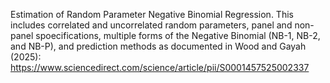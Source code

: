 Estimation of Random Parameter Negative Binomial Regression. This includes correlated and uncorrelated random parameters, panel and non-panel spoecifications, multiple forms of the Negative Binomial (NB-1, NB-2, and NB-P), and prediction methods as documented in Wood and Gayah (2025): https://www.sciencedirect.com/science/article/pii/S0001457525002337
